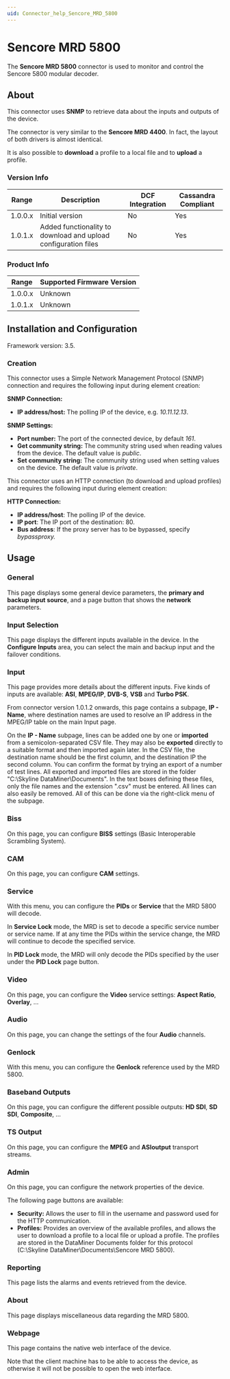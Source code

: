 ```yaml
---
uid: Connector_help_Sencore_MRD_5800
---
```


# Sencore MRD 5800

The **Sencore MRD 5800** connector is used to monitor and control the Sencore 5800 modular decoder.

## About

This connector uses **SNMP** to retrieve data about the inputs and outputs of the device.

The connector is very similar to the **Sencore MRD 4400**. In fact, the layout of both drivers is almost identical.

It is also possible to **download** a profile to a local file and to **upload** a profile.

### Version Info

| **Range** | **Description**                                                | **DCF Integration** | **Cassandra Compliant** |
|------------------|----------------------------------------------------------------|---------------------|-------------------------|
| 1.0.0.x          | Initial version                                                | No                  | Yes                     |
| 1.0.1.x          | Added functionality to download and upload configuration files | No                  | Yes                     |

### Product Info

| Range | Supported Firmware Version |
|------------------|-----------------------------|
| 1.0.0.x          | Unknown                     |
| 1.0.1.x          | Unknown                     |

## Installation and Configuration

Framework version: 3.5.

### Creation

This connector uses a Simple Network Management Protocol (SNMP) connection and requires the following input during element creation:

**SNMP Connection:**

- **IP address/host:** The polling IP of the device, e.g. *10.11.12.13*.

**SNMP Settings:**

- **Port number:** The port of the connected device, by default *161*.
- **Get community string:** The community string used when reading values from the device. The default value is *public*.
- **Set community string:** The community string used when setting values on the device. The default value is *private*.

This connector uses an HTTP connection (to download and upload profiles) and requires the following input during element creation:

**HTTP Connection:**

- **IP address/host**: The polling IP of the device.
- **IP port**: The IP port of the destination: 80.
- **Bus address**: If the proxy server has to be bypassed, specify *bypassproxy.*

## Usage

### General

This page displays some general device parameters, the **primary and backup input source**, and a page button that shows the **network** parameters.

### Input Selection

This page displays the different inputs available in the device. In the **Configure Inputs** area, you can select the main and backup input and the failover conditions.

### Input

This page provides more details about the different inputs. Five kinds of inputs are available: **ASI**, **MPEG/IP**, **DVB-S**, **VSB** and **Turbo PSK**.

From connector version 1.0.1.2 onwards, this page contains a subpage, **IP - Name**, where destination names are used to resolve an IP address in the MPEG/IP table on the main Input page.

On the **IP - Name** subpage, lines can be added one by one or **imported** from a semicolon-separated CSV file. They may also be **exported** directly to a suitable format and then imported again later. In the CSV file, the destination name should be the first column, and the destination IP the second column. You can confirm the format by trying an export of a number of test lines. All exported and imported files are stored in the folder "C:\Skyline DataMiner\Documents". In the text boxes defining these files, only the file names and the extension ".csv" must be entered. All lines can also easily be removed. All of this can be done via the right-click menu of the subpage.

### Biss

On this page, you can configure **BISS** settings (Basic Interoperable Scrambling System).

### CAM

On this page, you can configure **CAM** settings.

### Service

With this menu, you can configure the **PIDs** or **Service** that the MRD 5800 will decode.

In **Service Lock** mode, the MRD is set to decode a specific service number or service name. If at any time the PIDs within the service change, the MRD will continue to decode the specified service.

In **PID Lock** mode, the MRD will only decode the PIDs specified by the user under the **PID Lock** page button.

### Video

On this page, you can configure the **Video** service settings: **Aspect Ratio**, **Overlay**, ...

### Audio

On this page, you can change the settings of the four **Audio** channels.

### Genlock

With this menu, you can configure the **Genlock** reference used by the MRD 5800.

### Baseband Outputs

On this page, you can configure the different possible outputs: **HD SDI**, **SD SDI**, **Composite**, ...

### TS Output

On this page, you can configure the **MPEG** and **ASIoutput** transport streams.

### Admin

On this page, you can configure the network properties of the device.

The following page buttons are available:

- **Security:** Allows the user to fill in the username and password used for the HTTP communication.
- **Profiles:** Provides an overview of the available profiles, and allows the user to download a profile to a local file or upload a profile.
  The profiles are stored in the DataMiner Documents folder for this protocol (C:\Skyline DataMiner\Documents\Sencore MRD 5800).

### Reporting

This page lists the alarms and events retrieved from the device.

### About

This page displays miscellaneous data regarding the MRD 5800.

### Webpage

This page contains the native web interface of the device.

Note that the client machine has to be able to access the device, as otherwise it will not be possible to open the web interface.
